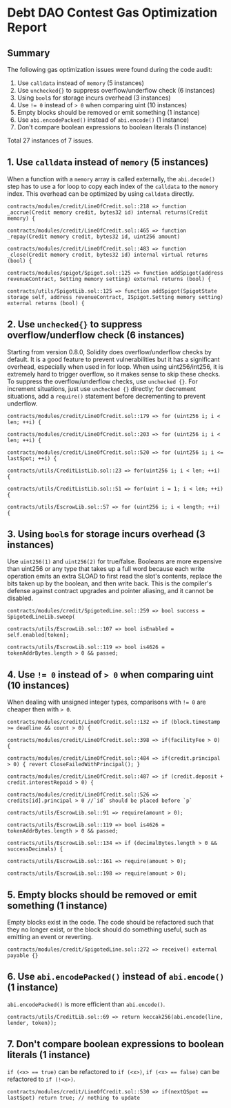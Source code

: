 # Debt DAO Contest Gas Optimization Report

## Summary

The following gas optimization issues were found during the code audit:

1. Use `calldata` instead of `memory` (5 instances)
2. Use `unchecked{}` to suppress overflow/underflow check (6 instances)
3. Using `bool`s for storage incurs overhead (3 instances)
4. Use `!= 0` instead of `> 0` when comparing uint (10 instances)
5. Empty blocks should be removed or emit something (1 instance)
6. Use `abi.encodePacked()` instead of `abi.encode()` (1 instance)
7. Don't compare boolean expressions to boolean literals (1 instance)

Total 27 instances of 7 issues.

## 1. Use `calldata` instead of `memory` (5 instances)

When a function with a `memory` array is called externally, the `abi.decode()` step has to use a for loop to copy each index of the `calldata` to the `memory` index. This overhead can be optimized by using `calldata` directly.

```solidity
contracts/modules/credit/LineOfCredit.sol::218 => function _accrue(Credit memory credit, bytes32 id) internal returns(Credit memory) {

contracts/modules/credit/LineOfCredit.sol::465 => function _repay(Credit memory credit, bytes32 id, uint256 amount)

contracts/modules/credit/LineOfCredit.sol::483 => function _close(Credit memory credit, bytes32 id) internal virtual returns (bool) {

contracts/modules/spigot/Spigot.sol::125 => function addSpigot(address revenueContract, Setting memory setting) external returns (bool) {

contracts/utils/SpigotLib.sol::125 => function addSpigot(SpigotState storage self, address revenueContract, ISpigot.Setting memory setting) external returns (bool) {
```

## 2. Use `unchecked{}` to suppress overflow/underflow check (6 instances)

Starting from version 0.8.0, Solidity does overflow/underflow checks by default. It is a good feature to prevent vulnerabilities but it has a significant overhead, especially when used in for loop. When using uint256/int256, it is extremely hard to trigger overflow, so it makes sense to skip these checks. To suppress the overflow/underflow checks, use `unchecked {}`. For increment situations, just use `unchecked {}` directly; for decrement situations, add a `require()` statement before decrementing to prevent underflow.

```solidity
contracts/modules/credit/LineOfCredit.sol::179 => for (uint256 i; i < len; ++i) {

contracts/modules/credit/LineOfCredit.sol::203 => for (uint256 i; i < len; ++i) {

contracts/modules/credit/LineOfCredit.sol::520 => for (uint256 i; i <= lastSpot; ++i) {

contracts/utils/CreditListLib.sol::23 => for(uint256 i; i < len; ++i) {

contracts/utils/CreditListLib.sol::51 => for(uint i = 1; i < len; ++i) {

contracts/utils/EscrowLib.sol::57 => for (uint256 i; i < length; ++i) {
```

## 3. Using `bool`s for storage incurs overhead (3 instances)

Use `uint256(1)` and `uint256(2)` for true/false. Booleans are more expensive than uint256 or any type that takes up a full word because each write operation emits an extra SLOAD to first read the slot's contents, replace the bits taken up by the boolean, and then write back. This is the compiler's defense against contract upgrades and pointer aliasing, and it cannot be disabled.

```solidity
contracts/modules/credit/SpigotedLine.sol::259 => bool success = SpigotedLineLib.sweep(

contracts/utils/EscrowLib.sol::107 => bool isEnabled = self.enabled[token];

contracts/utils/EscrowLib.sol::119 => bool is4626 = tokenAddrBytes.length > 0 && passed;
```

## 4. Use `!= 0` instead of `> 0` when comparing uint (10 instances)

When dealing with unsigned integer types, comparisons with `!= 0` are cheaper then with `> 0`.

```solidity
contracts/modules/credit/LineOfCredit.sol::132 => if (block.timestamp >= deadline && count > 0) {

contracts/modules/credit/LineOfCredit.sol::398 => if(facilityFee > 0) {

contracts/modules/credit/LineOfCredit.sol::484 => if(credit.principal > 0) { revert CloseFailedWithPrincipal(); }

contracts/modules/credit/LineOfCredit.sol::487 => if (credit.deposit + credit.interestRepaid > 0) {

contracts/modules/credit/LineOfCredit.sol::526 => credits[id].principal > 0 //`id` should be placed before `p`

contracts/utils/EscrowLib.sol::91 => require(amount > 0);

contracts/utils/EscrowLib.sol::119 => bool is4626 = tokenAddrBytes.length > 0 && passed;

contracts/utils/EscrowLib.sol::134 => if (decimalBytes.length > 0 && successDecimals) {

contracts/utils/EscrowLib.sol::161 => require(amount > 0);

contracts/utils/EscrowLib.sol::198 => require(amount > 0);
```

## 5. Empty blocks should be removed or emit something (1 instance)

Empty blocks exist in the code. The code should be refactored such that they no longer exist, or the block should do something useful, such as emitting an event or reverting.

```solidity
contracts/modules/credit/SpigotedLine.sol::272 => receive() external payable {}
```

## 6. Use `abi.encodePacked()` instead of `abi.encode()` (1 instance)

`abi.encodePacked()` is more efficient than `abi.encode()`.

```solidity
contracts/utils/CreditLib.sol::69 => return keccak256(abi.encode(line, lender, token));
```

## 7. Don't compare boolean expressions to boolean literals (1 instance)

`if (<x> == true)` can be refactored to `if (<x>)`, `if (<x> == false)` can be refactored to `if (!<x>)`.

```solidity
contracts/modules/credit/LineOfCredit.sol::530 => if(nextQSpot == lastSpot) return true; // nothing to update
```
